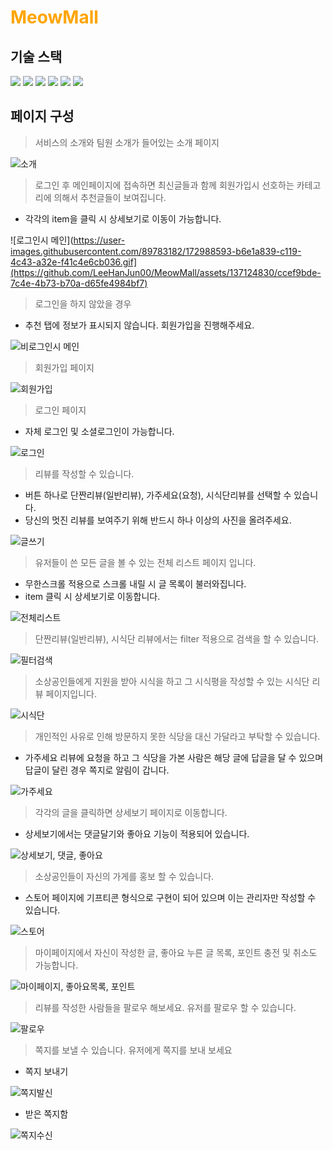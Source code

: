 # <span style="color:orange">MeowMall</span>

## 기술 스택

<img src="https://img.shields.io/badge/html5-E34F26?style=for-the-badge&logo=html5&logoColor=white"> <img src="https://img.shields.io/badge/css-1572B6?style=for-the-badge&logo=css3&logoColor=white">
<img src="https://img.shields.io/badge/javascript-F7DF1E?style=for-the-badge&logo=javascript&logoColor=black">
<img src="https://img.shields.io/badge/vue.js-4FC08D?style=for-the-badge&logo=vue.js&logoColor=white">
<img src="https://img.shields.io/badge/node.js-339933?style=for-the-badge&logo=Node.js&logoColor=white">
<img src="https://img.shields.io/badge/mysql-4479A1?style=for-the-badge&logo=mysql&logoColor=white">

## 페이지 구성

> 서비스의 소개와 팀원 소개가 들어있는 소개 페이지

![소개](https://github.com/LeeHanJun00/MeowMall/assets/137124830/4ea9710c-995d-4187-9830-c1be249aae6a)

> 로그인 후 메인페이지에 접속하면 최신글들과 함께 회원가입시 선호하는 카테고리에 의해서 추천글들이 보여집니다.
- 각각의 item을 클릭 시 상세보기로 이동이 가능합니다.

![로그인시 메인](https://user-images.githubusercontent.com/89783182/172988593-b6e1a839-c119-4c43-a32e-f41c4e6cb036.gif](https://github.com/LeeHanJun00/MeowMall/assets/137124830/ccef9bde-7c4e-4b73-b70a-d65fe4984bf7)

> 로그인을 하지 않았을 경우
- 추천 탭에 정보가 표시되지 않습니다. 회원가입을 진행해주세요.

![비로그인시 메인](https://user-images.githubusercontent.com/89783182/172988614-ccd699ae-f553-4aa8-bf93-af44f1ff2bb3.gif)

> 회원가입 페이지

![회원가입](https://user-images.githubusercontent.com/89783182/172988663-adfbcc95-a1b6-4625-b827-567ba17f174a.gif)

> 로그인 페이지
- 자체 로그인 및 소셜로그인이 가능합니다.

![로그인](https://user-images.githubusercontent.com/89783182/172988673-5a79df39-7f10-4ae7-a3cc-363b3ae240e3.gif)

> 리뷰를 작성할 수 있습니다.
- 버튼 하나로 단짠리뷰(일반리뷰), 가주세요(요청), 시식단리뷰를 선택할 수 있습니다.
- 당신의 멋진 리뷰를 보여주기 위해 반드시 하나 이상의 사진을 올려주세요.

![글쓰기](https://user-images.githubusercontent.com/89783182/172997387-9ead8607-f300-45c2-acde-b2466f046a5c.gif)

> 유저들이 쓴 모든 글을 볼 수 있는 전체 리스트 페이지 입니다.
- 무한스크롤 적용으로 스크롤 내릴 시 글 목록이 불러와집니다. <br>
- item 클릭 시 상세보기로 이동합니다. <br>

![전체리스트](https://user-images.githubusercontent.com/89783182/172989092-18d6f821-0096-4f76-beb3-f3554c362710.gif)

> 단짠리뷰(일반리뷰), 시식단 리뷰에서는 filter 적용으로 검색을 할 수 있습니다.

![필터검색](https://user-images.githubusercontent.com/89783182/172990010-6b5ee217-2a33-4883-a01e-1f8cb1d0b487.gif)

> 소상공인들에게 지원을 받아 시식을 하고 그 시식평을 작성할 수 있는 시식단 리뷰 페이지입니다.

![시식단](https://user-images.githubusercontent.com/89783182/172989942-c0c519d0-6c87-4548-b613-796c0790ef02.gif)

> 개인적인 사유로 인해 방문하지 못한 식당을 대신 가달라고 부탁할 수 있습니다.
- 가주세요 리뷰에 요청을 하고 그 식당을 가본 사람은 해당 글에 답글을 달 수 있으며 답글이 달린 경우 쪽지로 알림이 갑니다.

![가주세요](https://user-images.githubusercontent.com/89783182/172990094-86cf4a21-7f21-401b-8d50-ab3ba38ce4a6.gif)

> 각각의 글을 클릭하면 상세보기 페이지로 이동합니다.
- 상세보기에서는 댓글달기와 좋아요 기능이 적용되어 있습니다.

![상세보기, 댓글, 좋아요](https://user-images.githubusercontent.com/89783182/172990749-3bdaa03c-4b09-4af0-8881-0f3a30556b2c.gif)

> 소상공인들이 자신의 가게를 홍보 할 수 있습니다.
- 스토어 페이지에 기프티콘 형식으로 구현이 되어 있으며 이는 관리자만 작성할 수 있습니다.

![스토어](https://user-images.githubusercontent.com/89783182/172990885-5c7fc3de-7260-4b33-9488-d307e9829e6e.gif)

> 마이페이지에서 자신이 작성한 글, 좋아요 누른 글 목록, 포인트 충전 및 취소도 가능합니다.

![마이페이지, 좋아요목록, 포인트](https://user-images.githubusercontent.com/89783182/172991743-1828c1f0-9cd2-4d4d-87c7-166fd0bf0c1d.gif)

> 리뷰를 작성한 사람들을 팔로우 해보세요. 유저를 팔로우 할 수 있습니다.
 
![팔로우](https://user-images.githubusercontent.com/89783182/172997731-9e82cf58-82c6-462a-b19a-550d2b42a7c5.gif)

> 쪽지를 보낼 수 있습니다. 유저에게 쪽지를 보내 보세요
- 쪽지 보내기

![쪽지발신](https://user-images.githubusercontent.com/89783182/172997952-c1e3ce94-b55c-4c5a-90f0-df83746c4a4a.gif)

- 받은 쪽지함

![쪽지수신](https://user-images.githubusercontent.com/89783182/172997975-a42ca952-2137-4330-b4b7-0df3dbe89315.gif)

